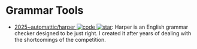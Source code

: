 # Grammar Tools

- [2025~automattic/harper ![code](https://ng-tech.icu/assets/code.svg) ![star](https://img.shields.io/github/stars/automattic/harper)](https://github.com/automattic/harper): Harper is an English grammar checker designed to be just right. I created it after years of dealing with the shortcomings of the competition.
